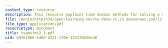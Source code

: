 ```yaml
---
content_type: resource
description: This resource explains time domain methods for solving a method.
file: /media/https%3A/open-learning-course-data-rc.s3.amazonaws.com/12-864-inference-from-data-and-models-spring-2005/b9f61860b460d2211f0e143176035ed8_tsamsfmt2_1.pdf
file_type: application/pdf
resourcetype: Document
title: tsamsfmt2_1.pdf
uid: b9f61860-b460-d221-1f0e-143176035ed8
---
```

